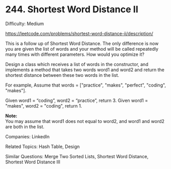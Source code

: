 # 244. Shortest Word Distance II

Difficulty: Medium

https://leetcode.com/problems/shortest-word-distance-ii/description/

This is a follow up of Shortest Word Distance. The only difference is now you are given the list of words and your method will be called repeatedly many times with different parameters. How would you optimize it?

Design a class which receives a list of words in the constructor, and implements a method that takes two words word1 and word2 and return the shortest distance between these two words in the list.

For example,
Assume that words = ["practice", "makes", "perfect", "coding", "makes"].

Given word1 = “coding”, word2 = “practice”, return 3.
Given word1 = "makes", word2 = "coding", return 1.

**Note:**  
You may assume that word1 does not equal to word2, and word1 and word2 are both in the list.

Companies: LinkedIn

Related Topics: Hash Table, Design

Similar Questions: Merge Two Sorted Lists, Shortest Word Distance, Shortest Word Distance III
